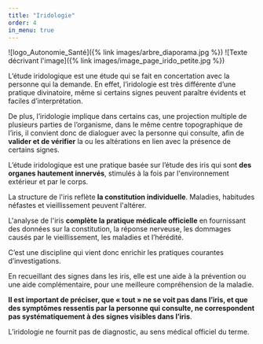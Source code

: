 ```yaml
---
title: "Iridologie"
order: 4
in_menu: true
---
```

![logo_Autonomie_Santé]({% link images/arbre_diaporama.jpg %})
![Texte décrivant l'image]({% link images/image_page_irido_petite.jpg %})

L’étude iridologique est une étude qui se fait en concertation avec la personne qui la demande. En effet, l’iridologie est très différente d’une pratique divinatoire, même si certains signes peuvent paraître évidents et faciles d’interprétation.

De plus, l’iridologie implique dans certains cas, une projection multiple de plusieurs parties de l’organisme, dans le même centre topographique de l’iris, il convient donc de dialoguer avec la personne qui consulte, afin de **valider et de vérifier** la ou les altérations en lien avec la présence de certains signes.

L’étude iridologique est une pratique basée sur l’étude des iris qui sont **des organes hautement innervés**, stimulés à la fois par l'environnement extérieur et par le corps.

La structure de l'iris reflète **la constitution individuelle**. Maladies, habitudes néfastes et vieillissement peuvent l'altérer.

L'analyse de l'iris **complète la pratique médicale officielle** en fournissant des données sur la constitution, la réponse nerveuse, les dommages causés par le vieillissement, les maladies et l’hérédité.

C’est une discipline qui vient donc enrichir les pratiques courantes d’investigations.

En recueillant des signes dans les iris, elle est une aide à la prévention ou une aide complémentaire, pour une meilleure compréhension de la maladie.

**Il est important de préciser, que « tout » ne se voit pas dans l’iris, et que des symptômes ressentis par la personne qui consulte, ne correspondent pas systématiquement à des signes visibles dans l’iris**.

L’iridologie ne fournit pas de diagnostic, au sens médical officiel du terme. 